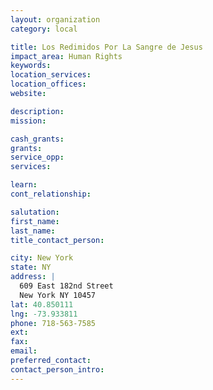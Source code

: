 ```yaml
---
layout: organization
category: local

title: Los Redimidos Por La Sangre de Jesus
impact_area: Human Rights
keywords: 
location_services: 
location_offices: 
website: 

description: 
mission: 

cash_grants: 
grants: 
service_opp: 
services: 

learn: 
cont_relationship: 

salutation: 
first_name: 
last_name: 
title_contact_person: 

city: New York
state: NY
address: |
  609 East 182nd Street  
  New York NY 10457
lat: 40.850111
lng: -73.933811
phone: 718-563-7585
ext: 
fax: 
email: 
preferred_contact: 
contact_person_intro: 
---
```

